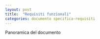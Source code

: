 ```yaml
---
layout: post
title:  "Requisiti funzionali"
categories: documento specifica-requisiti
---
```


Panoramica del documento